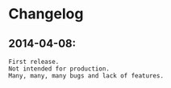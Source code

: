 # Changelog


## 2014-04-08:
    First release.
    Not intended for production.
    Many, many, many bugs and lack of features.
